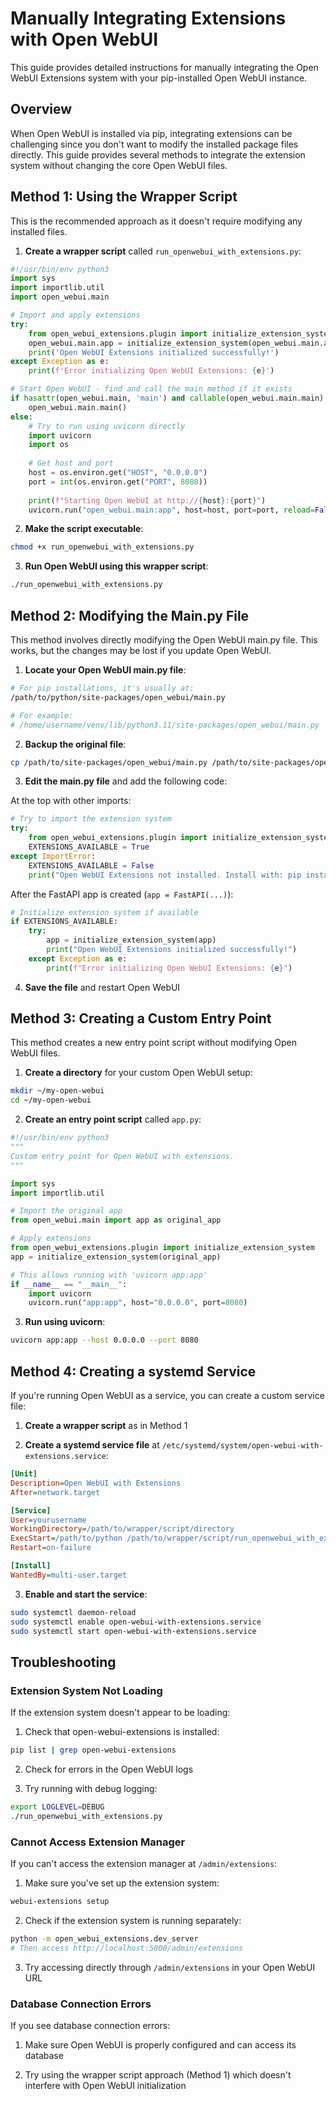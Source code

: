 # Manually Integrating Extensions with Open WebUI

This guide provides detailed instructions for manually integrating the Open WebUI Extensions system with your pip-installed Open WebUI instance.

## Overview

When Open WebUI is installed via pip, integrating extensions can be challenging since you don't want to modify the installed package files directly. This guide provides several methods to integrate the extension system without changing the core Open WebUI files.

## Method 1: Using the Wrapper Script

This is the recommended approach as it doesn't require modifying any installed files.

1. **Create a wrapper script** called `run_openwebui_with_extensions.py`:

```python
#!/usr/bin/env python3
import sys
import importlib.util
import open_webui.main

# Import and apply extensions
try:
    from open_webui_extensions.plugin import initialize_extension_system
    open_webui.main.app = initialize_extension_system(open_webui.main.app)
    print('Open WebUI Extensions initialized successfully!')
except Exception as e:
    print(f'Error initializing Open WebUI Extensions: {e}')

# Start Open WebUI - find and call the main method if it exists
if hasattr(open_webui.main, 'main') and callable(open_webui.main.main):
    open_webui.main.main()
else:
    # Try to run using uvicorn directly
    import uvicorn
    import os
    
    # Get host and port
    host = os.environ.get("HOST", "0.0.0.0")
    port = int(os.environ.get("PORT", 8080))
    
    print(f"Starting Open WebUI at http://{host}:{port}")
    uvicorn.run("open_webui.main:app", host=host, port=port, reload=False)
```

2. **Make the script executable**:

```bash
chmod +x run_openwebui_with_extensions.py
```

3. **Run Open WebUI using this wrapper script**:

```bash
./run_openwebui_with_extensions.py
```

## Method 2: Modifying the Main.py File

This method involves directly modifying the Open WebUI main.py file. This works, but the changes may be lost if you update Open WebUI.

1. **Locate your Open WebUI main.py file**:

```bash
# For pip installations, it's usually at:
/path/to/python/site-packages/open_webui/main.py

# For example:
# /home/username/venv/lib/python3.11/site-packages/open_webui/main.py
```

2. **Backup the original file**:

```bash
cp /path/to/site-packages/open_webui/main.py /path/to/site-packages/open_webui/main.py.bak
```

3. **Edit the main.py file** and add the following code:

At the top with other imports:
```python
# Try to import the extension system
try:
    from open_webui_extensions.plugin import initialize_extension_system
    EXTENSIONS_AVAILABLE = True
except ImportError:
    EXTENSIONS_AVAILABLE = False
    print("Open WebUI Extensions not installed. Install with: pip install open-webui-extensions")
```

After the FastAPI app is created (`app = FastAPI(...)`):
```python
# Initialize extension system if available
if EXTENSIONS_AVAILABLE:
    try:
        app = initialize_extension_system(app)
        print("Open WebUI Extensions initialized successfully!")
    except Exception as e:
        print(f"Error initializing Open WebUI Extensions: {e}")
```

4. **Save the file** and restart Open WebUI

## Method 3: Creating a Custom Entry Point

This method creates a new entry point script without modifying Open WebUI files.

1. **Create a directory** for your custom Open WebUI setup:

```bash
mkdir ~/my-open-webui
cd ~/my-open-webui
```

2. **Create an entry point script** called `app.py`:

```python
#!/usr/bin/env python3
"""
Custom entry point for Open WebUI with extensions.
"""

import sys
import importlib.util

# Import the original app
from open_webui.main import app as original_app

# Apply extensions
from open_webui_extensions.plugin import initialize_extension_system
app = initialize_extension_system(original_app)

# This allows running with 'uvicorn app:app'
if __name__ == "__main__":
    import uvicorn
    uvicorn.run("app:app", host="0.0.0.0", port=8080)
```

3. **Run using uvicorn**:

```bash
uvicorn app:app --host 0.0.0.0 --port 8080
```

## Method 4: Creating a systemd Service

If you're running Open WebUI as a service, you can create a custom service file:

1. **Create a wrapper script** as in Method 1

2. **Create a systemd service file** at `/etc/systemd/system/open-webui-with-extensions.service`:

```ini
[Unit]
Description=Open WebUI with Extensions
After=network.target

[Service]
User=yourusername
WorkingDirectory=/path/to/wrapper/script/directory
ExecStart=/path/to/python /path/to/wrapper/script/run_openwebui_with_extensions.py
Restart=on-failure

[Install]
WantedBy=multi-user.target
```

3. **Enable and start the service**:

```bash
sudo systemctl daemon-reload
sudo systemctl enable open-webui-with-extensions.service
sudo systemctl start open-webui-with-extensions.service
```

## Troubleshooting

### Extension System Not Loading

If the extension system doesn't appear to be loading:

1. Check that open-webui-extensions is installed:
```bash
pip list | grep open-webui-extensions
```

2. Check for errors in the Open WebUI logs

3. Try running with debug logging:
```bash
export LOGLEVEL=DEBUG
./run_openwebui_with_extensions.py
```

### Cannot Access Extension Manager

If you can't access the extension manager at `/admin/extensions`:

1. Make sure you've set up the extension system:
```bash
webui-extensions setup
```

2. Check if the extension system is running separately:
```bash
python -m open_webui_extensions.dev_server
# Then access http://localhost:5000/admin/extensions
```

3. Try accessing directly through `/admin/extensions` in your Open WebUI URL

### Database Connection Errors

If you see database connection errors:

1. Make sure Open WebUI is properly configured and can access its database

2. Try using the wrapper script approach (Method 1) which doesn't interfere with Open WebUI initialization
